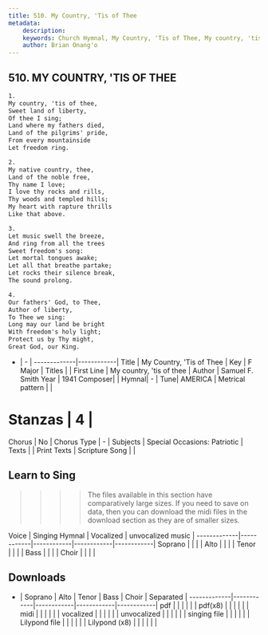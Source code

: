 ```yaml
---
title: 510. My Country, 'Tis of Thee
metadata:
    description: 
    keywords: Church Hymnal, My Country, 'Tis of Thee, My country, 'tis of thee , 
    author: Brian Onang'o
---
```



## 510. MY COUNTRY, 'TIS OF THEE

```txt
1.
My country, 'tis of thee, 
Sweet land of liberty, 
Of thee I sing; 
Land where my fathers died, 
Land of the pilgrims' pride, 
From every mountainside 
Let freedom ring. 

2.
My native country, thee, 
Land of the noble free, 
Thy name I love; 
I love thy rocks and rills, 
Thy woods and templed hills; 
My heart with rapture thrills 
Like that above. 

3.
Let music swell the breeze, 
And ring from all the trees 
Sweet freedom's song: 
Let mortal tongues awake; 
Let all that breathe partake; 
Let rocks their silence break, 
The sound prolong. 

4.
Our fathers' God, to Thee, 
Author of liberty, 
To Thee we sing: 
Long may our land be bright 
With freedom's holy light; 
Protect us by Thy might, 
Great God, our King.
```

- |   -  |
-------------|------------|
Title | My Country, 'Tis of Thee |
Key | F Major |
Titles |  |
First Line | My country, 'tis of thee  |
Author | Samuel F. Smith
Year | 1941
Composer|  |
Hymnal|  - |
Tune| AMERICA |
Metrical pattern | |
# Stanzas | 4 |
Chorus | No |
Chorus Type | - |
Subjects | Special Occasions: Patriotic |
Texts |  |
Print Texts | 
Scripture Song |  |
  
## Learn to Sing

>>>> The files available in this section have comparatively large sizes. If you need to save on data, then you can download the midi files in the download section as they are of smaller sizes.

Voice |  Singing Hymnal | Vocalized | unvocalized music |
-------------|------------|------------|------------|------------|
Soprano | | | |
Alto | | | |
Tenor | | | |
Bass | | | |
Choir | | | |

## Downloads

- |  Soprano | Alto | Tenor | Bass | Choir | Separated |
-------------|------------|------------|------------|------------|
pdf | | | | | |
pdf(x8) | | | | | |
midi | | | | | |
vocalized | | | | | |
unvocalized | | | | | |
singing file | | | | | |
Lilypond file | | | | | |
Lilypond (x8) | | | | | |
  